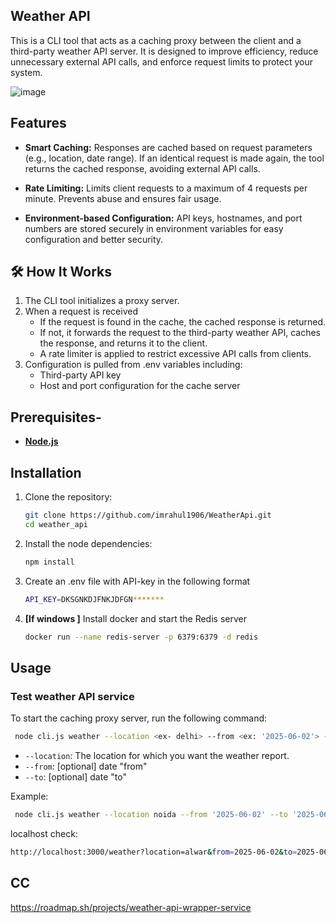 ## Weather API
This is a CLI tool that acts as a caching proxy between the client and a third-party weather API server. It is designed to improve efficiency, reduce unnecessary external API calls, and enforce request limits to protect your system.

![image](https://github.com/user-attachments/assets/ee81dd1b-dabd-4120-8b49-4402cab72396)

## Features
- **Smart Caching:**
Responses are cached based on request parameters (e.g., location, date range).
If an identical request is made again, the tool returns the cached response, avoiding external API calls.

- **Rate Limiting:**
Limits client requests to a maximum of 4 requests per minute.
Prevents abuse and ensures fair usage.

- **Environment-based Configuration:**
API keys, hostnames, and port numbers are stored securely in environment variables for easy configuration and better security.

## 🛠️ How It Works
1. The CLI tool initializes a proxy server.
2. When a request is received
   - If the request is found in the cache, the cached response is returned.
   - If not, it forwards the request to the third-party weather API, caches the response, and returns it to the client.
   - A rate limiter is applied to restrict excessive API calls from clients.
3. Configuration is pulled from .env variables including:
   - Third-party API key
   - Host and port configuration for the cache server
  
## Prerequisites-

- **[Node.js](https://nodejs.org/)**

## Installation

1. Clone the repository:
   ```bash
   git clone https://github.com/imrahul1906/WeatherApi.git
   cd weather_api
   ```

2. Install the node dependencies:
   ```bash
   npm install
   ```
3. Create an .env file with API-key in the following format
   ```bash
   API_KEY=DKSGNKDJFNKJDFGN*******
   ```
4. **[If windows ]** Install docker and start the Redis server
    ```bash
    docker run --name redis-server -p 6379:6379 -d redis
    ```

## Usage

### Test weather API service

To start the caching proxy server, run the following command:

```bash
 node cli.js weather --location <ex- delhi> --from <ex: '2025-06-02'> --to <ex: '2025-06-06'>
```
- `--location`: The location for which you want the weather report.
- `--from`: [optional] date "from"
- `--to`: [optional] date "to"
  
Example:

```bash
 node cli.js weather --location noida --from '2025-06-02' --to '2025-06-06'
```
localhost check:
```bash
http://localhost:3000/weather?location=alwar&from=2025-06-02&to=2025-06-02
```

## CC
https://roadmap.sh/projects/weather-api-wrapper-service
